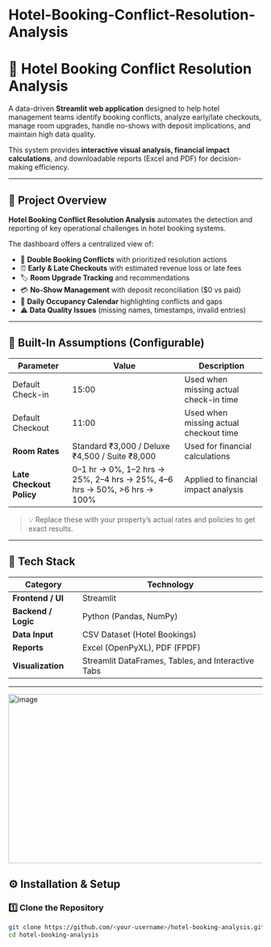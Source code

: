 # Hotel-Booking-Conflict-Resolution-Analysis
# 🏨 Hotel Booking Conflict Resolution Analysis

A data-driven **Streamlit web application** designed to help hotel management teams identify booking conflicts, analyze early/late checkouts, manage room upgrades, handle no-shows with deposit implications, and maintain high data quality.  

This system provides **interactive visual analysis, financial impact calculations**, and downloadable reports (Excel and PDF) for decision-making efficiency.

---

## 📘 Project Overview

**Hotel Booking Conflict Resolution Analysis** automates the detection and reporting of key operational challenges in hotel booking systems.  

The dashboard offers a centralized view of:

- 🔁 **Double Booking Conflicts** with prioritized resolution actions  
- ⏰ **Early & Late Checkouts** with estimated revenue loss or late fees  
- 🏷️ **Room Upgrade Tracking** and recommendations  
- 💳 **No-Show Management** with deposit reconciliation ($0 vs paid)  
- 📅 **Daily Occupancy Calendar** highlighting conflicts and gaps  
- ⚠️ **Data Quality Issues** (missing names, timestamps, invalid entries)

---

## 🧮 Built-In Assumptions (Configurable)

| Parameter | Value | Description |
|------------|--------|-------------|
| Default Check-in | 15:00 | Used when missing actual check-in time |
| Default Checkout | 11:00 | Used when missing actual checkout time |
| **Room Rates** | Standard ₹3,000 / Deluxe ₹4,500 / Suite ₹8,000 | Used for financial calculations |
| **Late Checkout Policy** | 0–1 hr → 0%, 1–2 hrs → 25%, 2–4 hrs → 25%, 4–6 hrs → 50%, >6 hrs → 100% | Applied to financial impact analysis |

> 💡 Replace these with your property’s actual rates and policies to get exact results.

---

## 🧰 Tech Stack

| Category | Technology |
|-----------|-------------|
| **Frontend / UI** | Streamlit |
| **Backend / Logic** | Python (Pandas, NumPy) |
| **Data Input** | CSV Dataset (Hotel Bookings) |
| **Reports** | Excel (OpenPyXL), PDF (FPDF) |
| **Visualization** | Streamlit DataFrames, Tables, and Interactive Tabs |

---

<img width="1436" height="335" alt="image" src="https://github.com/user-attachments/assets/d6558ccf-b07f-4182-9792-497ce4ca2909" />



## ⚙️ Installation & Setup

### 1️⃣ Clone the Repository
```bash
git clone https://github.com/<your-username>/hotel-booking-analysis.git
cd hotel-booking-analysis
